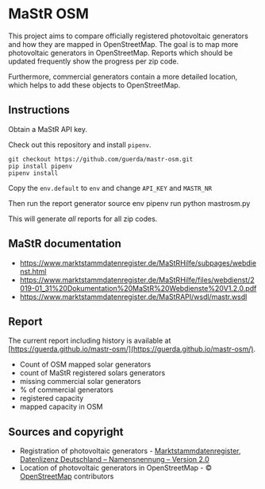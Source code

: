 MaStR OSM
=========
This project aims to compare officially registered photovoltaic generators and how they are mapped in OpenStreetMap.
The goal is to map more photovoltaic generators in OpenStreetMap. Reports which should be updated frequently show the progress per zip code.

Furthermore, commercial generators contain a more detailed location, which helps to add these objects to OpenStreetMap.

Instructions
------------
Obtain a MaStR API key.

Check out this repository and install `pipenv`.

    git checkout https://github.com/guerda/mastr-osm.git
    pip install pipenv
    pipenv install

Copy the `env.default` to `env` and change `API_KEY` and `MASTR_NR`

Then run the report generator
    source env
    pipenv run python mastrosm.py

This will generate _all_ reports for all zip codes.


MaStR documentation
-------------------
* https://www.marktstammdatenregister.de/MaStRHilfe/subpages/webdienst.html
* https://www.marktstammdatenregister.de/MaStRHilfe/files/webdienst/2019-01_31%20Dokumentation%20MaStR%20Webdienste%20V1.2.0.pdf
* https://www.marktstammdatenregister.de/MaStRAPI/wsdl/mastr.wsdl


Report
------
The current report including history is available at [https://guerda.github.io/mastr-osm/](https://guerda.github.io/mastr-osm/).

* Count of OSM mapped solar generators
* count of MaStR registered solars generators
* missing commercial solar generators
* % of commercial generators
* registered capacity
* mapped capacity in OSM

Sources and copyright
---------------------
* Registration of photovoltaic generators - [Marktstammdatenregister](https://www.marktstammdatenregister.de/MaStR/), [Datenlizenz Deutschland – Namensnennung – Version 2.0](https://www.govdata.de/dl-de/by-2-0)
* Location of photovoltaic generators in OpenStreetMap - &copy; [OpenStreetMap](https://www.openstreetmap.org/copyright) contributors